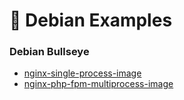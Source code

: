 # 🎨 Debian Examples

### Debian Bullseye
 * [nginx-single-process-image](debian/bullseye/nginx-single-process-image)
 * [nginx-php-fpm-multiprocess-image](debian/bullseye/nginx-php-fpm-multiprocess-image)

